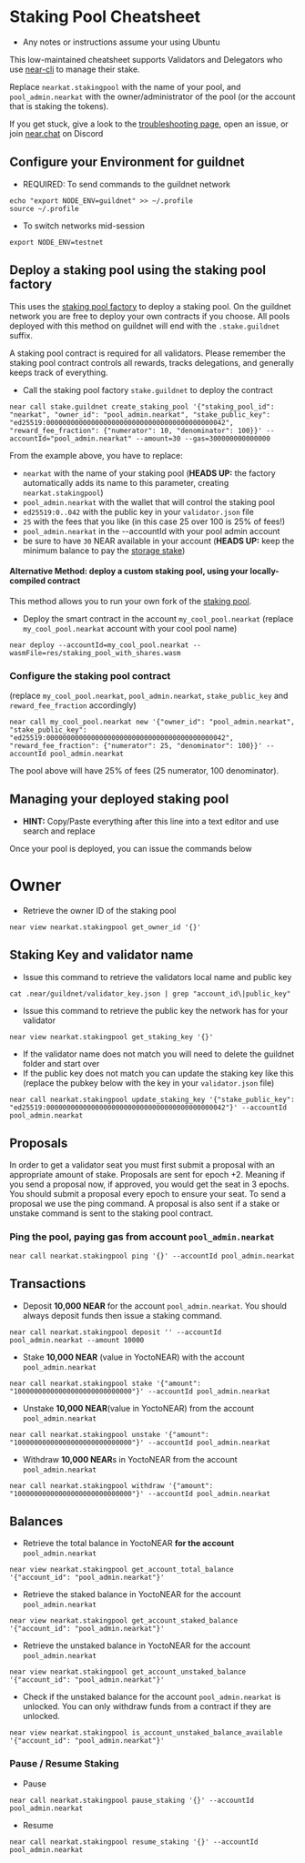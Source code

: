 # Staking Pool Cheatsheet

- Any notes or instructions assume your using Ubuntu

This low-maintained cheatsheet supports Validators and Delegators who use [near-cli](https://github.com/near/near-cli) to manage their stake.

Replace `nearkat.stakingpool` with the name of your pool, and `pool_admin.nearkat` with the owner/administrator of the pool (or the account that is staking the tokens).

If you get stuck, give a look to the [troubleshooting page](https://github.com/nearprotocol/stakewars/blob/master/troubleshooting.md), open an issue, or join [near.chat](https://near.chat) on Discord

## Configure your Environment for guildnet

- REQUIRED: To send commands to the guildnet network 
```
echo "export NODE_ENV=guildnet" >> ~/.profile
source ~/.profile
```
- To switch networks mid-session
```
export NODE_ENV=testnet 
```

## Deploy a staking pool using the staking pool factory

This uses the [staking pool factory](https://github.com/near/core-contracts/tree/master/staking-pool-factory) to deploy a staking pool. On the guildnet network you are free to deploy your own contracts if you choose. All pools deployed with this method on guildnet will end with the `.stake.guildnet` suffix.

A staking pool contract is required for all validators. Please remember the staking pool contract controls all rewards, tracks delegations, and generally keeps track of everything.

- Call the staking pool factory `stake.guildnet` to deploy the contract
```
near call stake.guildnet create_staking_pool '{"staking_pool_id": "nearkat", "owner_id": "pool_admin.nearkat", "stake_public_key": "ed25519:00000000000000000000000000000000000000000042", "reward_fee_fraction": {"numerator": 10, "denominator": 100}}' --accountId="pool_admin.nearkat" --amount=30 --gas=300000000000000
```
From the example above, you have to replace:
- `nearkat` with the name of your staking pool (**HEADS UP:** the factory automatically adds its name to this parameter, creating `nearkat.stakingpool`)
- `pool_admin.nearkat` with the wallet that will control the staking pool
- `ed25519:0..042` with the public key in your `validator.json` file
- `25` with the fees that you like (in this case 25 over 100 is 25% of fees!)
- `pool_admin.nearkat` in the --accountId with your pool admin account
- be sure to have `30` NEAR available in your account (**HEADS UP:** keep the minimum balance to pay the [storage stake](https://near.org/papers/the-official-near-white-paper/#economics))

#### Alternative Method: deploy a custom staking pool, using your locally-compiled contract
This method allows you to run your own fork of the [staking pool](https://github.com/near/core-contracts/tree/master/staking-pool).

- Deploy the smart contract in the account `my_cool_pool.nearkat`
(replace `my_cool_pool.nearkat` account with your cool pool name)
```
near deploy --accountId=my_cool_pool.nearkat --wasmFile=res/staking_pool_with_shares.wasm
```

### Configure the staking pool contract
(replace `my_cool_pool.nearkat`, `pool_admin.nearkat`, `stake_public_key` and `reward_fee_fraction` accordingly)
```
near call my_cool_pool.nearkat new '{"owner_id": "pool_admin.nearkat", "stake_public_key": "ed25519:00000000000000000000000000000000000000000042", "reward_fee_fraction": {"numerator": 25, "denominator": 100}}' --accountId pool_admin.nearkat
```
The pool above will have 25% of fees (25 numerator, 100 denominator).


## Managing your deployed staking pool

- **HINT:** Copy/Paste everything after this line into a text editor and use search and replace

Once your pool is deployed, you can issue the commands below

# Owner

- Retrieve the owner ID of the staking pool
```
near view nearkat.stakingpool get_owner_id '{}'
```

## Staking Key and validator name

- Issue this command to retrieve the validators local name and public key
```
cat .near/guildnet/validator_key.json | grep "account_id\|public_key"
```
- Issue this command to retrieve the public key the network has for your validator
```
near view nearkat.stakingpool get_staking_key '{}'
```
- If the validator name does not match you will need to delete the guildnet folder and start over
- If the public key does not match you can update the staking key like this (replace the pubkey below with the key in your `validator.json` file)
```
near call nearkat.stakingpool update_staking_key '{"stake_public_key": "ed25519:00000000000000000000000000000000000000000042"}' --accountId pool_admin.nearkat
``` 

## Proposals

In order to get a validator seat you must first submit a proposal with an appropriate amount of stake. Proposals are sent for epoch +2. Meaning if you send a proposal now, if approved, you would get the seat in 3 epochs. You should submit a proposal every epoch to ensure your seat. To send a proposal we use the ping command. A proposal is also sent if a stake or unstake command is sent to the staking pool contract. 

### Ping the pool, paying gas from account `pool_admin.nearkat`
```
near call nearkat.stakingpool ping '{}' --accountId pool_admin.nearkat
```

## Transactions

- Deposit **10,000 NEAR** for the account `pool_admin.nearkat`. You should always deposit funds then issue a staking command.
```
near call nearkat.stakingpool deposit '' --accountId pool_admin.nearkat --amount 10000
```

- Stake **10,000 NEAR** (value in YoctoNEAR) with the account `pool_admin.nearkat`
```
near call nearkat.stakingpool stake '{"amount": "10000000000000000000000000000"}' --accountId pool_admin.nearkat
```

- Unstake **10,000 NEAR**(value in YoctoNEAR) from the account `pool_admin.nearkat`
```
near call nearkat.stakingpool unstake '{"amount": "10000000000000000000000000000"}' --accountId pool_admin.nearkat
```

- Withdraw **10,000 NEAR**s in YoctoNEAR from the account `pool_admin.nearkat`
```
near call nearkat.stakingpool withdraw '{"amount": "10000000000000000000000000000"}' --accountId pool_admin.nearkat
```

## Balances

- Retrieve the total balance in YoctoNEAR **for the account** `pool_admin.nearkat`
```
near view nearkat.stakingpool get_account_total_balance '{"account_id": "pool_admin.nearkat"}'
```

- Retrieve the staked balance in YoctoNEAR for the account `pool_admin.nearkat`
```
near view nearkat.stakingpool get_account_staked_balance '{"account_id": "pool_admin.nearkat"}'
```

- Retrieve the unstaked balance in YoctoNEAR for the account `pool_admin.nearkat`
```
near view nearkat.stakingpool get_account_unstaked_balance '{"account_id": "pool_admin.nearkat"}'
```

- Check if the unstaked balance for the account `pool_admin.nearkat` is unlocked. You can only withdraw funds from a contract if they are unlocked.
```
near view nearkat.stakingpool is_account_unstaked_balance_available '{"account_id": "pool_admin.nearkat"}'
```

### Pause / Resume Staking
- Pause
```
near call nearkat.stakingpool pause_staking '{}' --accountId pool_admin.nearkat
```

- Resume 
```
near call nearkat.stakingpool resume_staking '{}' --accountId pool_admin.nearkat
```
